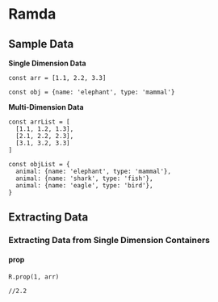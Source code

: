 # Ramda

## Sample Data

**Single Dimension Data**
```
const arr = [1.1, 2.2, 3.3]

const obj = {name: 'elephant', type: 'mammal'}
```
**Multi-Dimension Data**
```
const arrList = [
  [1.1, 1.2, 1.3],
  [2.1, 2.2, 2.3],
  [3.1, 3.2, 3.3]
]

const objList = {
  animal: {name: 'elephant', type: 'mammal'},
  animal: {name: 'shark', type: 'fish'},
  animal: {name: 'eagle', type: 'bird'},
}
```

## Extracting Data

### Extracting Data from Single Dimension Containers

#### prop
```
R.prop(1, arr)

//2.2
```


<!--stackedit_data:
eyJoaXN0b3J5IjpbLTEwMDc2NTQ0NjAsLTExMDE0NjQ4MDAsLT
QyMjkwNTc2NSwtMTEzMjE5Mzc2XX0=
-->